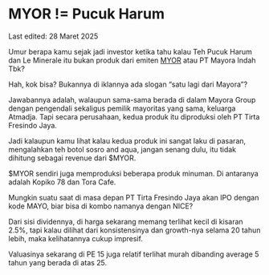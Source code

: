 # MYOR != Pucuk Harum

Last edited: 28 Maret 2025

Umur berapa kamu sejak jadi investor ketika tahu kalau Teh Pucuk Harum dan Le Minerale itu bukan produk dari emiten [MYOR](stock_picker?stock=MYOR.JK) atau PT Mayora Indah Tbk?

Hah, kok bisa? Bukannya di iklannya ada slogan “satu lagi dari Mayora”?

Jawabannya adalah, walaupun sama-sama berada di dalam Mayora Group dengan pengendali sekaligus pemilik mayoritas yang sama, keluarga Atmadja. Tapi secara perusahaan, kedua produk itu diproduksi oleh PT Tirta Fresindo Jaya.

Jadi kalaupun kamu lihat kalau kedua produk ini sangat laku di pasaran, mengalahkan teh botol sosro and aqua,  jangan senang dulu, itu tidak dihitung sebagai revenue dari $MYOR.

$MYOR sendiri juga memproduksi beberapa produk minuman. Di antaranya adalah Kopiko 78 dan Tora Cafe. 

Mungkin suatu saat di masa depan PT Tirta Fresindo Jaya akan IPO dengan kode MAYO, biar bisa di kombo namanya dengan NICE?

Dari sisi dividennya, di harga sekarang memang terlihat kecil di kisaran 2.5%, tapi kalau dilihat dari konsistensinya dan growth-nya selama 20 tahun lebih, maka kelihatannya cukup impresif.
 
Valuasinya sekarang di PE 15 juga relatif terlihat murah dibanding average 5 tahun yang berada di atas 25.
